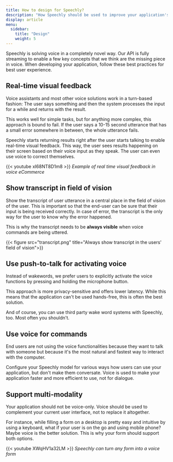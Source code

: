 ```yaml
---
title: How to design for Speechly?
description: "How Speechly should be used to improve your application's user experience?"
display: article
menu:
  sidebar:
    title: "Design"
    weight: 5
---
```


Speechly is solving voice in a completely novel way. Our API is fully streaming to enable a few key concepts that we think are the missing piece in voice. When developing your application, follow these best practices for best user experience.

## Real-time visual feedback

Voice assistants and most other voice solutions work in a turn-based fashion: The user says something and then the system processes the input for a while and returns with the result.

This works well for simple tasks, but for anything more complex, this approach is bound to fail. If the user says a 10-15 second utterance that has a small error somewhere in between, the whole utterance fails. 

Speechly starts returning results right after the user starts talking to enable real-time visual feedback. This way, the user sees results happening on their screen based on their voice input as they speak. The user can even use voice to correct themselves.

{{< youtube xI68NT8D1m8 >}}
*Example of real time visual feedback in voice eCommerce*

## Show transcript in field of vision

Show the transcript of user utterance in a central place in the field of vision of the user. This is important so that the end-user can be sure that their input is being received correctly. In case of error, the transcript is the only way for the user to know why the error happened.

This is why the transcript needs to be **always visible** when voice commands are being uttered.

{{< figure src="transcript.png" title="Always show transcript in the users' field of vision">}}


## Use push-to-talk for activating voice

Instead of wakewords, we prefer users to explicitly activate the voice functions by pressing and holding the microphone button.

This approach is more privacy-sensitive and offers lower latency. While this means that the application can't be used hands-free, this is often the best solution. 

And of course, you can use third party wake word systems with Speechly, too. Most often you shouldn't. 

## Use voice for commands

End users are not using the voice functionalities because they want to talk with someone but because it's the most natural and fastest way to interact with the computer. 

Configure your Speechly model for various ways how users can use your application, but don't make them conversate. Voice is used to make your application faster and more efficient to use, not for dialogue.

## Support multi-modality

Your application should not be voice-only. Voice should be used to complement your current user interface, not to replace it altogether. 

For instance, while filling a form on a desktop is pretty easy and intuitive by using a keyboard, what if your user is on the go and using mobile phone? Maybe voice is the better solution. This is why your form should support both options.

{{< youtube XWqHV1a32LM >}}
*Speechly can turn any form into a voice form*


